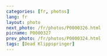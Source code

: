 ```yaml
---
categories: [fr, photos]
lang: fr
layout: photo
next_photo: /fr/photos/P0000326.html
picname: P0000327
prev_photo: /fr/photos/P0000324.html
tags: [Dead Klippspringer]
---
```

